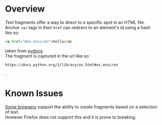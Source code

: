# Overview

Text fragments offer a way to direct to a specific spot in an HTML file.
Anchor `<a>` tags in their `href` can redirect to an element's id using a hash like so:

```html
<a href="#os.environ">hello</a>
```

taken from [pydocs](https://docs.python.org/3/library/os.html#os.environ).  
The fragment is captured in the url like so:

```
https://docs.python.org/3/library/os.html#os.environ
```

.

# Known Issues

[Some browsers](https://meta.stackoverflow.com/questions/425878/link-to-a-specific-spot-in-a-stack-overflow-question-answer) support the ability to create fragments based on a selection of text.  
However Firefox does not support this and it is prone to breaking.
